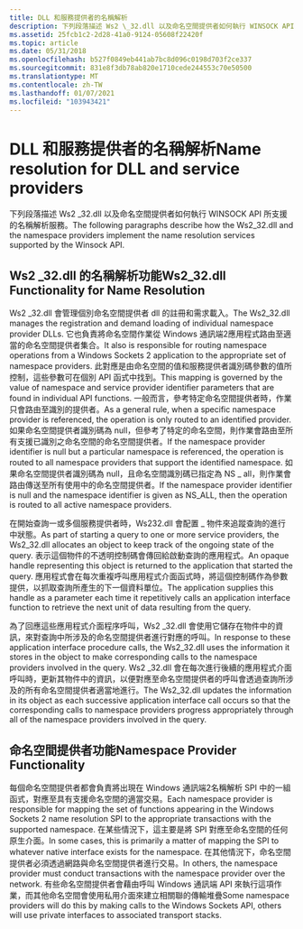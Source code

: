 ```yaml
---
title: DLL 和服務提供者的名稱解析
description: 下列段落描述 Ws2 \_32.dll 以及命名空間提供者如何執行 WINSOCK API 所支援的名稱解析服務。
ms.assetid: 25fcb1c2-2d28-41a0-9124-05608f22420f
ms.topic: article
ms.date: 05/31/2018
ms.openlocfilehash: b527f0849eb441ab7bc8d096c0198d703f2ce337
ms.sourcegitcommit: 831e8f3db78ab820e1710cede244553c70e50500
ms.translationtype: MT
ms.contentlocale: zh-TW
ms.lasthandoff: 01/07/2021
ms.locfileid: "103943421"
---
```

# <a name="name-resolution-for-dll-and-service-providers"></a><span data-ttu-id="a1f8d-103">DLL 和服務提供者的名稱解析</span><span class="sxs-lookup"><span data-stu-id="a1f8d-103">Name resolution for DLL and service providers</span></span>

<span data-ttu-id="a1f8d-104">下列段落描述 Ws2 \_32.dll 以及命名空間提供者如何執行 WINSOCK API 所支援的名稱解析服務。</span><span class="sxs-lookup"><span data-stu-id="a1f8d-104">The following paragraphs describe how the Ws2\_32.dll and the namespace providers implement the name resolution services supported by the Winsock API.</span></span>

## <a name="ws2_32dll-functionality-for-name-resolution"></a><span data-ttu-id="a1f8d-105">Ws2 \_32.dll 的名稱解析功能</span><span class="sxs-lookup"><span data-stu-id="a1f8d-105">Ws2\_32.dll Functionality for Name Resolution</span></span>

<span data-ttu-id="a1f8d-106">Ws2 \_32.dll 會管理個別命名空間提供者 dll 的註冊和需求載入。</span><span class="sxs-lookup"><span data-stu-id="a1f8d-106">The Ws2\_32.dll manages the registration and demand loading of individual namespace provider DLLs.</span></span> <span data-ttu-id="a1f8d-107">它也負責將命名空間作業從 Windows 通訊端2應用程式路由至適當的命名空間提供者集合。</span><span class="sxs-lookup"><span data-stu-id="a1f8d-107">It also is responsible for routing namespace operations from a Windows Sockets 2 application to the appropriate set of namespace providers.</span></span> <span data-ttu-id="a1f8d-108">此對應是由命名空間的值和服務提供者識別碼參數的值所控制，這些參數可在個別 API 函式中找到。</span><span class="sxs-lookup"><span data-stu-id="a1f8d-108">This mapping is governed by the value of namespace and service provider identifier parameters that are found in individual API functions.</span></span> <span data-ttu-id="a1f8d-109">一般而言，參考特定命名空間提供者時，作業只會路由至識別的提供者。</span><span class="sxs-lookup"><span data-stu-id="a1f8d-109">As a general rule, when a specific namespace provider is referenced, the operation is only routed to an identified provider.</span></span> <span data-ttu-id="a1f8d-110">如果命名空間提供者識別碼為 null，但參考了特定的命名空間，則作業會路由至所有支援已識別之命名空間的命名空間提供者。</span><span class="sxs-lookup"><span data-stu-id="a1f8d-110">If the namespace provider identifier is null but a particular namespace is referenced, the operation is routed to all namespace providers that support the identified namespace.</span></span> <span data-ttu-id="a1f8d-111">如果命名空間提供者識別碼為 null，且命名空間識別碼已指定為 NS \_ all，則作業會路由傳送至所有使用中的命名空間提供者。</span><span class="sxs-lookup"><span data-stu-id="a1f8d-111">If the namespace provider identifier is null and the namespace identifier is given as NS\_ALL, then the operation is routed to all active namespace providers.</span></span>

<span data-ttu-id="a1f8d-112">在開始查詢一或多個服務提供者時，Ws232.dll 會配置 \_ 物件來追蹤查詢的進行中狀態。</span><span class="sxs-lookup"><span data-stu-id="a1f8d-112">As part of starting a query to one or more service providers, the Ws2\_32.dll allocates an object to keep track of the ongoing state of the query.</span></span> <span data-ttu-id="a1f8d-113">表示這個物件的不透明控制碼會傳回給啟動查詢的應用程式。</span><span class="sxs-lookup"><span data-stu-id="a1f8d-113">An opaque handle representing this object is returned to the application that started the query.</span></span> <span data-ttu-id="a1f8d-114">應用程式會在每次重複呼叫應用程式介面函式時，將這個控制碼作為參數提供，以抓取查詢所產生的下一個資料單位。</span><span class="sxs-lookup"><span data-stu-id="a1f8d-114">The application supplies this handle as a parameter each time it repetitively calls an application interface function to retrieve the next unit of data resulting from the query.</span></span>

<span data-ttu-id="a1f8d-115">為了回應這些應用程式介面程序呼叫，Ws2 \_32.dll 會使用它儲存在物件中的資訊，來對查詢中所涉及的命名空間提供者進行對應的呼叫。</span><span class="sxs-lookup"><span data-stu-id="a1f8d-115">In response to these application interface procedure calls, the Ws2\_32.dll uses the information it stores in the object to make corresponding calls to the namespace providers involved in the query.</span></span> <span data-ttu-id="a1f8d-116">Ws2 \_32.dll 會在每次進行後續的應用程式介面呼叫時，更新其物件中的資訊，以便對應至命名空間提供者的呼叫會透過查詢所涉及的所有命名空間提供者適當地進行。</span><span class="sxs-lookup"><span data-stu-id="a1f8d-116">The Ws2\_32.dll updates the information in its object as each successive application interface call occurs so that the corresponding calls to namespace providers progress appropriately through all of the namespace providers involved in the query.</span></span>

## <a name="namespace-provider-functionality"></a><span data-ttu-id="a1f8d-117">命名空間提供者功能</span><span class="sxs-lookup"><span data-stu-id="a1f8d-117">Namespace Provider Functionality</span></span>

<span data-ttu-id="a1f8d-118">每個命名空間提供者都會負責將出現在 Windows 通訊端2名稱解析 SPI 中的一組函式，對應至具有支援命名空間的適當交易。</span><span class="sxs-lookup"><span data-stu-id="a1f8d-118">Each namespace provider is responsible for mapping the set of functions appearing in the Windows Sockets 2 name resolution SPI to the appropriate transactions with the supported namespace.</span></span> <span data-ttu-id="a1f8d-119">在某些情況下，這主要是將 SPI 對應至命名空間的任何原生介面。</span><span class="sxs-lookup"><span data-stu-id="a1f8d-119">In some cases, this is primarily a matter of mapping the SPI to whatever native interface exists for the namespace.</span></span> <span data-ttu-id="a1f8d-120">在其他情況下，命名空間提供者必須透過網路與命名空間提供者進行交易。</span><span class="sxs-lookup"><span data-stu-id="a1f8d-120">In others, the namespace provider must conduct transactions with the namespace provider over the network.</span></span> <span data-ttu-id="a1f8d-121">有些命名空間提供者會藉由呼叫 Windows 通訊端 API 來執行這項作業，而其他命名空間會使用私用介面來建立相關聯的傳輸堆疊</span><span class="sxs-lookup"><span data-stu-id="a1f8d-121">Some namespace providers will do this by making calls to the Windows Sockets API, others will use private interfaces to associated transport stacks.</span></span>

 

 



